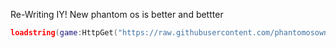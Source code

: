 Re-Writing IY! New phantom os is better and bettter


```lua
loadstring(game:HttpGet("https://raw.githubusercontent.com/phantomosowner/Phantom-OS/main/phantomosmain.lua"))()

```
